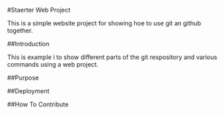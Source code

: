 #Staerter Web Project

This is a simple website project for
showing hoe to use git an github together.

##Introduction

This is example i to show different parts
of the git respository and various commands using a web project.

##Purpose

##Deployment

##How To Contribute
